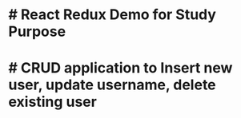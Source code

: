 # # React Redux Demo for Study Purpose
# # CRUD application to Insert new user, update username, delete existing user
